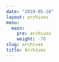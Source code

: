 ```yaml
---
date: "2019-05-28"
layout: archives
menu:
  main:
    pre: archives
    weight: -70
slug: archives
title: Archives
---
```

